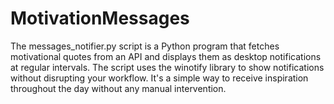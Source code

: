 # MotivationMessages
The messages_notifier.py script is a Python program that fetches motivational quotes from an API and displays them as desktop notifications at regular intervals. The script uses the winotify library to show notifications without disrupting your workflow. It's a simple way to receive inspiration throughout the day without any manual intervention.
